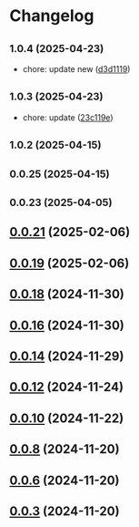 # Changelog

## <small>1.0.4 (2025-04-23)</small>

* chore: update new ([d3d1119](https://github.com/hq-kit/cli/commit/d3d1119))

## <small>1.0.3 (2025-04-23)</small>

* chore: update ([23c119e](https://github.com/hq-kit/cli/commit/23c119e))

## <small>1.0.2 (2025-04-15)</small>

## <small>0.0.25 (2025-04-15)</small>

## <small>0.0.23 (2025-04-05)</small>

## [0.0.21](https://github.com/hq-kit/cli/compare/v0.0.20...v0.0.21) (2025-02-06)

## [0.0.19](https://github.com/hq-kit/cli/compare/v0.0.18...v0.0.19) (2025-02-06)

## [0.0.18](https://github.com/hq-kit/cli/compare/v0.0.17...v0.0.18) (2024-11-30)

## [0.0.16](https://github.com/hq-kit/cli/compare/v0.0.15...v0.0.16) (2024-11-30)

## [0.0.14](https://github.com/hq-kit/cli/compare/v0.0.13...v0.0.14) (2024-11-29)

## [0.0.12](https://github.com/hq-kit/cli/compare/v0.0.11...v0.0.12) (2024-11-24)

## [0.0.10](https://github.com/hq-kit/cli/compare/v0.0.9...v0.0.10) (2024-11-22)

## [0.0.8](https://github.com/hq-kit/cli/compare/v0.0.7...v0.0.8) (2024-11-20)

## [0.0.6](https://github.com/hq-kit/cli/compare/v0.0.5...v0.0.6) (2024-11-20)

## [0.0.3](https://github.com/hq-kit/cli/compare/v0.0.2...v0.0.3) (2024-11-20)
